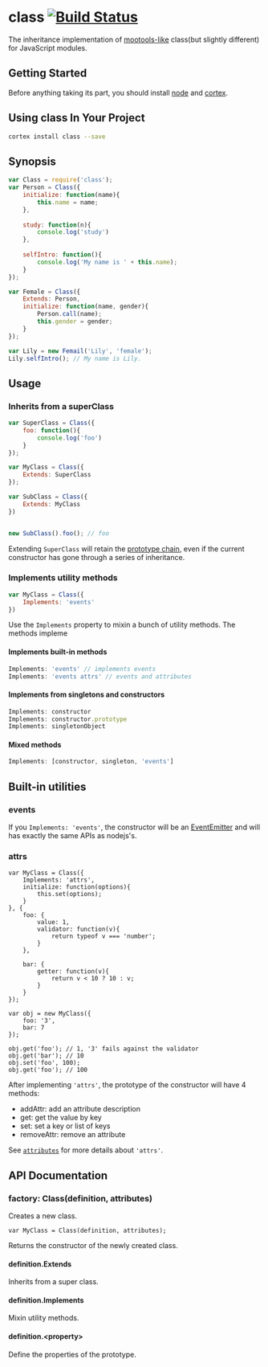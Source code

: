 # class [![Build Status](https://travis-ci.org/kaelzhang/node-checker.png?branch=master)](https://travis-ci.org/kaelzhang/node-checker)

The inheritance implementation of [mootools-like](http://mootools.net/docs/core/Class/Class) class(but slightly different) for JavaScript modules.

## Getting Started
Before anything taking its part, you should install [node](http://nodejs.org) and [cortex](http://cortexjs.org).


## Using class In Your Project

```sh
cortex install class --save
```

## Synopsis

```js
var Class = require('class');
var Person = Class({
	initialize: function(name){
		this.name = name;
	},
	
	study: function(n){
		console.log('study')
	},
	
	selfIntro: function(){
		console.log('My name is ' + this.name);
	}
});

var Female = Class({
	Extends: Person,
	initialize: function(name, gender){
		Person.call(name);
		this.gender = gender;
	}
});

var Lily = new Femail('Lily', 'female');
Lily.selfIntro(); // My name is Lily.
```

## Usage

### Inherits from a superClass

```js
var SuperClass = Class({
	foo: function(){
		console.log('foo')
	}
});

var MyClass = Class({
	Extends: SuperClass
});

var SubClass = Class({
	Extends: MyClass
})


new SubClass().foo(); // foo
```

Extending `SuperClass` will retain the [prototype chain](https://developer.mozilla.org/en-US/docs/Web/JavaScript/Guide/Inheritance_and_the_prototype_chain), even if the current constructor has gone through a series of inheritance.

### Implements utility methods

```js
var MyClass = Class({
    Implements: 'events'
})
```

Use the `Implements` property to mixin a bunch of utility methods. The methods impleme

#### Implements built-in methods

```js
Implements: 'events' // implements events
Implements: 'events attrs' // events and attributes
```

#### Implements from singletons and constructors

```js
Implements: constructor
Implements: constructor.prototype
Implements: singletonObject
```

#### Mixed methods

```js
Implements: [constructor, singleton, 'events']
```

## Built-in utilities

### events

If you `Implements: 'events'`, the constructor will be an [EventEmitter](http://nodejs.org/api/events.html) and will has exactly the same APIs as nodejs's.

### attrs

```
var MyClass = Class({
	Implements: 'attrs',
	initialize: function(options){
		this.set(options);
	}
}, {
	foo: {
		value: 1,
		validator: function(v){
			return typeof v === 'number';
		}
	},
	
	bar: {
		getter: function(v){
			return v < 10 ? 10 : v;
		}
	}
});

var obj = new MyClass({
	foo: '3',
	bar: 7
});

obj.get('foo'); // 1, '3' fails against the validator
obj.get('bar'); // 10
obj.set('foo', 100);
obj.get('foo'); // 100
```

After implementing `'attrs'`, the prototype of the constructor will have 4 methods:

- addAttr: add an attribute description
- get: get the value by key
- set: set a key or list of keys
- removeAttr: remove an attribute

See [`attributes`](http://search.cortexjs.org/package/attributes) for more details about `'attrs'`.


## API Documentation

### factory: Class(definition, attributes)

Creates a new class.

```
var MyClass = Class(definition, attributes);
```

Returns the constructor of the newly created class.


#### definition.Extends

Inherits from a super class.

#### definition.Implements

Mixin utility methods.

#### definition.\<property\>

Define the properties of the prototype.

